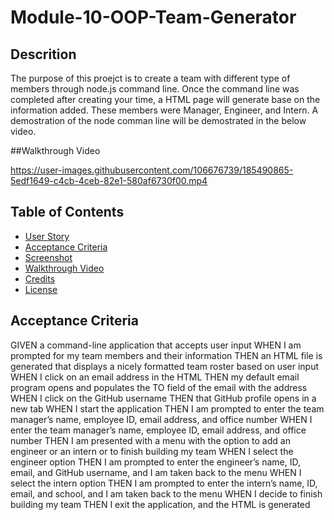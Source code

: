 # Module-10-OOP-Team-Generator
## Descrition

The purpose of this proejct is to create a team with different type of members through node.js command line. Once the command line was completed after creating your time, a HTML page will generate base on the information added. These members were Manager, Engineer, and Intern. A demostration of the node comman line will be demostrated in the below video.

##Walkthrough Video

https://user-images.githubusercontent.com/106676739/185490865-5edf1649-c4cb-4ceb-82e1-580af6730f00.mp4


## Table of Contents

- [User Story](#user-story)
- [Acceptance Criteria](#acceptance-criteria)
- [Screenshot](#screenshot)
- [Walkthrough Video](#walkthrough-video)
- [Credits](#credits)
- [License](#license)



## Acceptance Criteria

GIVEN a command-line application that accepts user input
WHEN I am prompted for my team members and their information
THEN an HTML file is generated that displays a nicely formatted team roster based on user input
WHEN I click on an email address in the HTML
THEN my default email program opens and populates the TO field of the email with the address
WHEN I click on the GitHub username
THEN that GitHub profile opens in a new tab
WHEN I start the application
THEN I am prompted to enter the team manager’s name, employee ID, email address, and office number
WHEN I enter the team manager’s name, employee ID, email address, and office number
THEN I am presented with a menu with the option to add an engineer or an intern or to finish building my team
WHEN I select the engineer option
THEN I am prompted to enter the engineer’s name, ID, email, and GitHub username, and I am taken back to the menu
WHEN I select the intern option
THEN I am prompted to enter the intern’s name, ID, email, and school, and I am taken back to the menu
WHEN I decide to finish building my team
THEN I exit the application, and the HTML is generated
```
